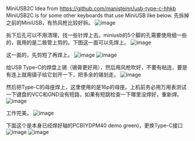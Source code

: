 MiniUSB2C
Idea from https://github.com/manisteinn/usb-type-c-hhkb
MiniUSB2C is for some other keyboards that use MiniUSB like below.
先拆掉之前的MiniUSB，有热风枪比较好拆。
 ![image](https://github.com/ktec-hq/MiniUSB2C/raw/master/img/DSC05765.jpg)

拆下后孔可以不用清理，找一些针焊上去。miniusb的5个脚的孔需要使用细一些的，我用的是二极管上剪的。下图这一面可以先焊上。
 ![image](https://github.com/ktec-hq/MiniUSB2C/raw/master/img/DSC05766.jpg)

这一面的，先剪短了再焊上。
 ![image](https://github.com/ktec-hq/MiniUSB2C/raw/master/img/DSC05767.jpg)
 ![image](https://github.com/ktec-hq/MiniUSB2C/raw/master/img/DSC05768.jpg)

给USB Type-C的焊盘上锡（锡膏更好用），然后用风枪吹好，不要有粘连，要是有连上就用镊子给它划开一下，把多余的锡划走。
 ![image](https://github.com/ktec-hq/MiniUSB2C/raw/master/img/DSC05769.jpg)

然后把Type-C的母座焊上，这里使用的是16p的母座。上机前务必用万用表测试一下键盘的VCC和GND没有短路，如果有短跳检查一下哪里没焊好，重新焊。
 ![image](https://github.com/ktec-hq/MiniUSB2C/raw/master/img/DSC05770.jpg)

工作完美。
 ![image](https://github.com/ktec-hq/MiniUSB2C/raw/master/img/DSC05771.jpg)

下面这个是本身已经焊好轴的PCB(YDPM40 demo green)，更换Type-C接口
 ![image](https://github.com/ktec-hq/MiniUSB2C/raw/master/img/DSC05783.jpg)
 ![image](https://github.com/ktec-hq/MiniUSB2C/raw/master/img/DSC05784.jpg)
